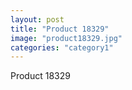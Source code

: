 ```yaml
---
layout: post
title: "Product 18329"
image: "product18329.jpg"
categories: "category1"
---
```

Product 18329
